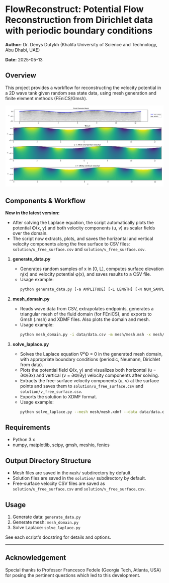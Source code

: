 # FlowReconstruct: Potential Flow Reconstruction from Dirichlet data with periodic boundary conditions

**Author:** Dr. Denys Dutykh (Khalifa University of Science and Technology, Abu Dhabi, UAE)

**Date:** 2025-05-13

## Overview
This project provides a workflow for reconstructing the velocity potential in a 2D wave tank given random sea state data, using mesh generation and finite element methods (FEniCS/Gmsh).

<p align="center">
  <img src="img/Illustration.png" alt="FlowReconstruct illustration" width="600"/>
</p>

## Components & Workflow

**New in the latest version:**
- After solving the Laplace equation, the script automatically plots the potential Φ(x, y) and both velocity components (u, v) as scalar fields over the domain.
- The script now extracts, plots, and saves the horizontal and vertical velocity components along the free surface to CSV files: `solution/u_free_surface.csv` and `solution/v_free_surface.csv`.

1. **generate_data.py**
   - Generates random samples of x in [0, L], computes surface elevation η(x) and velocity potential φ(x), and saves results to a CSV file.
   - Usage example:
     ```bash
     python generate_data.py [-a AMPLITUDE] [-L LENGTH] [-N NUM_SAMPLES] [-o OUTPUT_DIR] [--seed SEED]
     ```

2. **mesh_domain.py**
   - Reads wave data from CSV, extrapolates endpoints, generates a triangular mesh of the fluid domain (for FEniCS), and exports to Gmsh (.msh) and XDMF files. Also plots the domain and mesh.
   - Usage example:
     ```bash
     python mesh_domain.py -i data/data.csv -m mesh/mesh.msh -x mesh/mesh.xdmf --mesh-size 0.1
     ```

3. **solve_laplace.py**
   - Solves the Laplace equation ∇²Φ = 0 in the generated mesh domain, with appropriate boundary conditions (periodic, Neumann, Dirichlet from data).
   - Plots the potential field Φ(x, y) and visualizes both horizontal (u = ∂Φ/∂x) and vertical (v = ∂Φ/∂y) velocity components after solving.
   - Extracts the free-surface velocity components (u, v) at the surface points and saves them to `solution/u_free_surface.csv` and `solution/v_free_surface.csv`.
   - Exports the solution to XDMF format.
   - Usage example:
     ```bash
     python solve_laplace.py --mesh mesh/mesh.xdmf --data data/data.csv --degree 2 --output solution/solution.xdmf
     ```

## Requirements
- Python 3.x
- numpy, matplotlib, scipy, gmsh, meshio, fenics

## Output Directory Structure
- Mesh files are saved in the `mesh/` subdirectory by default.
- Solution files are saved in the `solution/` subdirectory by default.
- Free-surface velocity CSV files are saved as `solution/u_free_surface.csv` and `solution/v_free_surface.csv`.

## Usage
1. Generate data: `generate_data.py`
2. Generate mesh: `mesh_domain.py`
3. Solve Laplace: `solve_laplace.py`

See each script's docstring for details and options.

---

## Acknowledgement

Special thanks to Professor Francesco Fedele (Georgia Tech, Atlanta, USA) for posing the pertinent questions which led to this development.
